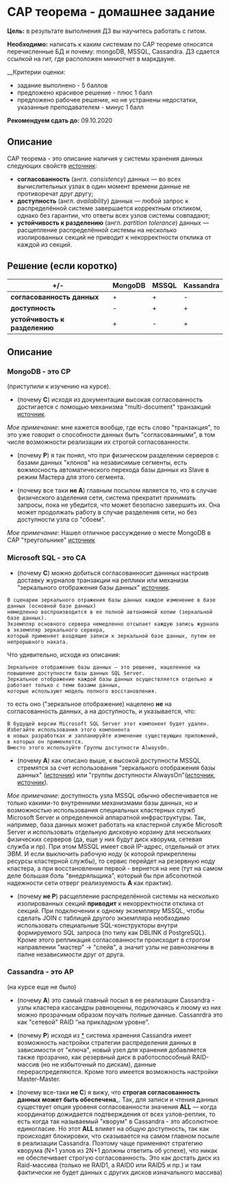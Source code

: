 # CAP теорема - домашнее задание

__Цель:__ в результате выполнения ДЗ вы научитесь работать с гитом.

__Необходимо:__ написать к каким системам по CAP теореме относятся перечисленные БД и почему: mongoDB, MSSQL, Cassandra. ДЗ сдается ссылкой на гит, где расположен миниотчет в маркдауне.

__Критерии оценки:

- задание выполнено - 5 баллов
- предложено красивое решение - плюс 1 балл
- предложено рабочее решение, но не устранены недостатки, указанные преподавателем - минус 1 балл

__Рекомендуем сдать до:__ 09.10.2020

## Описание

CAP теорема - это описание наличия у системы хранения данных следующих свойств [источник](https://ru.wikipedia.org/wiki/Теорема_CAP):

* __согласованность__ (англ. _consistency_) данных — во всех вычислительных узлах в один момент времени данные не противоречат друг другу;
* __доступность__ (англ. _availability_) данных  — любой запрос к распределённой системе завершается корректным откликом, однако без гарантии, что ответы всех узлов системы совпадают;
* __устойчивость к разделению__ (англ. _partition tolerance_) данных — расщепление распределённой системы на несколько изолированных секций не приводит к некорректности отклика от каждой из секций.


## Решение (если коротко)


+/- | MongoDB | MSSQL | Kassandra
------------ | -------------| -------------| -------------
__согласованность данных__ | + | + | -
__доступность__ | - | + | +
__устойчивость к разделению__ | + | - | + | 


## Описание

### MongoDB - это CP

(приступили к изучению на курсе). 

- (почему __C__) исходя из документации высокая согласованность достигается с помощью механизма "multi-document" транзакций [источник](https://www.mongodb.com/blog/post/multi-document-transactions). 

_Мое примечание_: мне кажется вообще, где есть слово "транзакция", то это уже говорит о способности данных быть "согласованными", в том числе возможности реализации их строгой согласованности.

- (почему __P__) я так понял, что при физическом разделении серверов с базами данных "клонов" на независимые сегменты, есть вожмосность автоматического перехода базы данных из Slave в режим Мастера для этого сегмента.  

- (почему все таки __не A__) главным посылом является то, что в случае физического азделения сети, система прекратит принимать запросы, пока не убедится, что может безопасно завершить их. Она может продолжать работу в случае разделения сети, но без доступности узла со "сбоем".

_Мое примечание_: Нашел отличное рассуждение о месте MongoDB в CAP "треугольнике" [источник](https://stackoverflow.com/a/44440201)

### Microsoft SQL - это CA

- (почему __C__) можно добиться  согласованносит даннных настроив доставку журналов транзакции на реплики или механизм "зеркального отображения базы данных" [источник](https://docs.microsoft.com/ru-ru/sql/database-engine/database-mirroring/database-mirroring-sql-server?view=sql-server-ver15).

```text
В сценарии зеркального отражения базы данных каждое изменение в базе данных (основной базе данных) 
немедленно воспроизводится в ее полной автономной копии (зеркальной базе данных). 
Экземпляр основного сервера немедленно отсылает каждую запись журнала в экземпляр зеркального сервера, 
который применяет входящие записи к зеркальной базе данных, путем ее непрерывного наката. 
```

Что удивительно, исходя из описания:

```text
Зеркальное отображение базы данных — это решение, нацеленное на повышение доступности базы данных SQL Server. 
Зеркальное отображение каждой базы данных осуществляется отдельно и работает только с теми базами данных, 
которые используют модель полного восстановления.
```

то есть оно ("зеркальное отображение) нацелено __не__ на согласованность данных, а на доступность, и указывается, что:

```text
В будущей версии Microsoft SQL Server этот компонент будет удален. Избегайте использования этого компонента 
в новых разработках и запланируйте изменение существующих приложений, в которых он применяется. 
Вместо этого используйте Группы доступности AlwaysOn.
```

- (почему __A__) как описано выше, к высокой доступности MSSQL стремятся за счет использования "зеркального отображения базы данных" ([источник](https://docs.microsoft.com/ru-ru/sql/database-engine/database-mirroring/database-mirroring-sql-server?view=sql-server-ver15)) или "группы доступности AlwaysOn"([источник](https://docs.microsoft.com/ru-ru/sql/database-engine/availability-groups/windows/overview-of-always-on-availability-groups-sql-server?view=sql-server-ver15), [источник](https://docs.microsoft.com/ru-ru/sql/database-engine/availability-groups/windows/always-on-availability-groups-sql-server?view=sql-server-ver15)). 

_Мое примечание_: доступность узла MSSQL обычно обеспечивается не только какими-то внутренними механизмами базы данных, но и возможностью использования специальных кластерных служб Microsoft Server и определенной аппаратной инфраструктуры. Так, например, база данных может работать на кластерной службе Microsoft Server и использовать отдельную дисковую корзину для нескольких физических серверов (да, еще у них будут диск кворума, сетевая служба и пр). При этом MSSQL имеет свой IP-адрес, отдельный от этих ЭВМ. И если выключить рабочую ноду (к которой прикреплены ресурсы кластерной службы), то сервис перейдет на резервную ноду кластера, а при восстановлении первой - вернется на нее (тут на самом деле большая _боль_ "внедряльщика", который бы при абсолютной надежности сети отверг реализуемость __A__ как практик).  

- (почему __не P__) расщепление распределённой системы на несколько изолированных секций __приводит__ к некорректности отклика от секций. При подключении к одному экземпляру MSSQL, чтобы сделать JOIN с таблицей другого экземпляра необходимо использовать специальные SQL-конструкторы внутри формируемого SQL запроса (по типу как DBLINK d PostgreSQL). Кроме этого репликация согласованности происходит в строгом направлении "мастер" -> "слейв", а значит узлы не равнозначны в палне независимости друг от друга.


### Cassandra - это AP

(на курсе еще не было) 

- (почему __A__) это самый главный посыл в ее реализации Cassandra - узлы кластера кассандры равноценны, подключаясь к люому из них можно прозрачным образом поучать полные данные. Cassanrdra это как "сетевой" RAID "на прикладном уровне". 

- (почему __P__) исходя из [\*](https://habr.com/ru/post/155115/) система хранения Cassandra имеет возможность настройки стратегии распределения данных в зависимости от "ключа", новый узел для хранения добавляется также прозрачно, как резервный диск в работоспособный RAID-массив (но не избыточный по дискам), данные перераспределяются. Кроме того имеется возможность настройки Master-Master.

- (почему все-таки __не C__) я вижу, что __строгая согласованность данных может быть обеспечена___. Так, для записи и чтения данных существует опция уровеня согласованности значения __ALL__ — когда координатор дожидается подтверждения от всех узлов-реплик, то есть когда так называемый "кворум" в Cassandra - это абсолютное единогласие. Но этот __ALL__ влияет на общую доступность, так как происходят блокировки, что сказывается на самом главном посыле в реализации Cassandra. Поэтому чаще применяют стратегию кворума (N+1 узлов из 2N+1 должны ответить об успехе), что никак не обеспечивает строгую согласованность. Это как достать диск из Raid-массива (только не RAID1, а RAID0 или RAID5 и пр.) и там фактически не будет данных с других дисков изначального массива)


